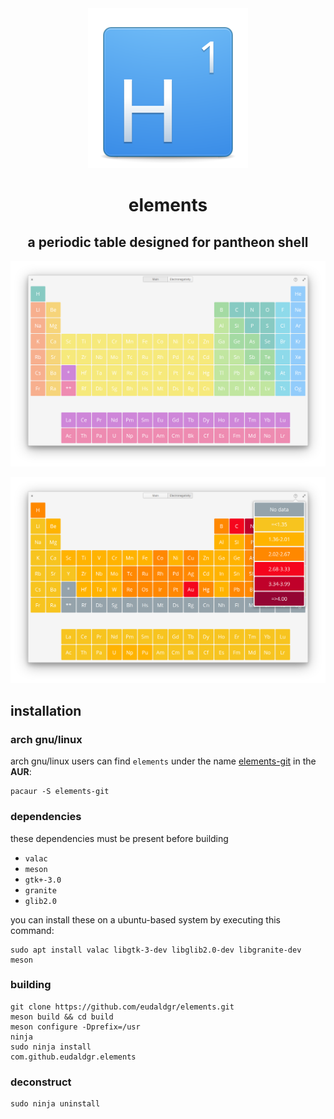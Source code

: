 <div align="center">
	<span align="center"><img src="https://raw.githubusercontent.com/eudaldgr/elements/master/data/icons/128/com.github.eudaldgr.elements.svg" alt="Icon"></span>
	<h1>elements</h1>
	<h2>a periodic table designed for pantheon shell</h2>
</div>

![Screenshot](data/screenshots/Screenshot1.png)

![Screenshot](data/screenshots/Screenshot2.png)

## installation

### arch gnu/linux

arch gnu/linux users can find `elements` under the name [elements-git](https://aur.archlinux.org/packages/elements-git/) in the **AUR**:

```
pacaur -S elements-git
```

### dependencies

these dependencies must be present before building
 - `valac`
 - `meson`
 - `gtk+-3.0`
 - `granite`
 - `glib2.0`

you can install these on a ubuntu-based system by executing this command:

```
sudo apt install valac libgtk-3-dev libglib2.0-dev libgranite-dev meson
```

### building

```
git clone https://github.com/eudaldgr/elements.git
meson build && cd build
meson configure -Dprefix=/usr
ninja
sudo ninja install
com.github.eudaldgr.elements
```

### deconstruct

```
sudo ninja uninstall
```
